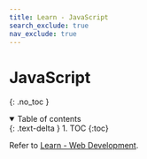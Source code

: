 ```yaml
---
title: Learn - JavaScript
search_exclude: true
nav_exclude: true
---
```


<!-- prettier-ignore-start -->
# JavaScript
{: .no_toc }

<details open markdown="block">
  <summary>
    Table of contents
  </summary>
  {: .text-delta }
1. TOC
{:toc}
</details>

<!-- prettier-ignore-end -->

Refer to [Learn - Web Development](/internal/learn/web-development).
